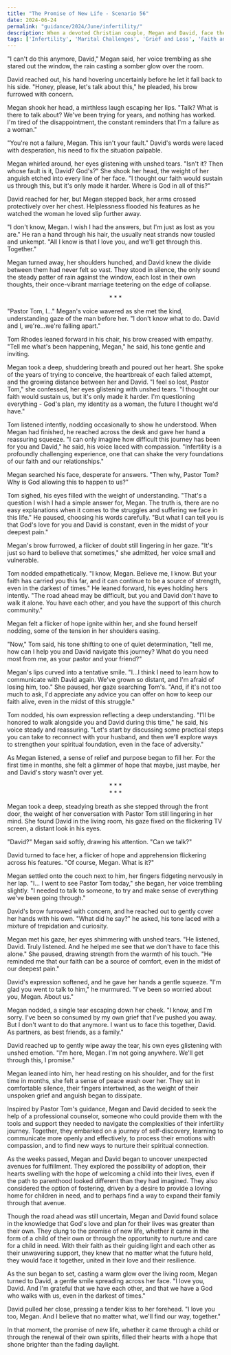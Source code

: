 ```yaml
---
title: "The Promise of New Life - Scenario 56"
date: 2024-06-24
permalink: "guidance/2024/June/infertility/"
description: When a devoted Christian couple, Megan and David, face the heartbreak of infertility, they struggle to maintain their faith and their marriage. Seeking guidance from Pastor Tom Rhodes, they embark on a journey of self-discovery, understanding, and the possibility of finding hope in the midst of their deepest desires unmet.
tags: ['Infertility', 'Marital Challenges', 'Grief and Loss', 'Faith and Spirituality', 'Pastoral Guidance']
---
```

"I can't do this anymore, David," Megan said, her voice trembling as she stared out the window, the rain casting a somber glow over the room.

David reached out, his hand hovering uncertainly before he let it fall back to his side. "Honey, please, let's talk about this," he pleaded, his brow furrowed with concern.

Megan shook her head, a mirthless laugh escaping her lips. "Talk? What is there to talk about? We've been trying for years, and nothing has worked. I'm tired of the disappointment, the constant reminders that I'm a failure as a woman."

"You're not a failure, Megan. This isn't your fault." David's words were laced with desperation, his need to fix the situation palpable.

Megan whirled around, her eyes glistening with unshed tears. "Isn't it? Then whose fault is it, David? God's?" She shook her head, the weight of her anguish etched into every line of her face. "I thought our faith would sustain us through this, but it's only made it harder. Where is God in all of this?"

David reached for her, but Megan stepped back, her arms crossed protectively over her chest. Helplessness flooded his features as he watched the woman he loved slip further away.

"I don't know, Megan. I wish I had the answers, but I'm just as lost as you are." He ran a hand through his hair, the usually neat strands now tousled and unkempt. "All I know is that I love you, and we'll get through this. Together."

Megan turned away, her shoulders hunched, and David knew the divide between them had never felt so vast. They stood in silence, the only sound the steady patter of rain against the window, each lost in their own thoughts, their once-vibrant marriage teetering on the edge of collapse.

<center>* * *</center>

"Pastor Tom, I..." Megan's voice wavered as she met the kind, understanding gaze of the man before her. "I don't know what to do. David and I, we're...we're falling apart."

Tom Rhodes leaned forward in his chair, his brow creased with empathy. "Tell me what's been happening, Megan," he said, his tone gentle and inviting.

Megan took a deep, shuddering breath and poured out her heart. She spoke of the years of trying to conceive, the heartbreak of each failed attempt, and the growing distance between her and David. "I feel so lost, Pastor Tom," she confessed, her eyes glistening with unshed tears. "I thought our faith would sustain us, but it's only made it harder. I'm questioning everything - God's plan, my identity as a woman, the future I thought we'd have."

Tom listened intently, nodding occasionally to show he understood. When Megan had finished, he reached across the desk and gave her hand a reassuring squeeze. "I can only imagine how difficult this journey has been for you and David," he said, his voice laced with compassion. "Infertility is a profoundly challenging experience, one that can shake the very foundations of our faith and our relationships."

Megan searched his face, desperate for answers. "Then why, Pastor Tom? Why is God allowing this to happen to us?"

Tom sighed, his eyes filled with the weight of understanding. "That's a question I wish I had a simple answer for, Megan. The truth is, there are no easy explanations when it comes to the struggles and suffering we face in this life." He paused, choosing his words carefully. "But what I can tell you is that God's love for you and David is constant, even in the midst of your deepest pain."

Megan's brow furrowed, a flicker of doubt still lingering in her gaze. "It's just so hard to believe that sometimes," she admitted, her voice small and vulnerable.

Tom nodded empathetically. "I know, Megan. Believe me, I know. But your faith has carried you this far, and it can continue to be a source of strength, even in the darkest of times." He leaned forward, his eyes holding hers intently. "The road ahead may be difficult, but you and David don't have to walk it alone. You have each other, and you have the support of this church community."

Megan felt a flicker of hope ignite within her, and she found herself nodding, some of the tension in her shoulders easing.

"Now," Tom said, his tone shifting to one of quiet determination, "tell me, how can I help you and David navigate this journey? What do you need most from me, as your pastor and your friend?"

Megan's lips curved into a tentative smile. "I...I think I need to learn how to communicate with David again. We've grown so distant, and I'm afraid of losing him, too." She paused, her gaze searching Tom's. "And, if it's not too much to ask, I'd appreciate any advice you can offer on how to keep our faith alive, even in the midst of this struggle."

Tom nodded, his own expression reflecting a deep understanding. "I'll be honored to walk alongside you and David during this time," he said, his voice steady and reassuring. "Let's start by discussing some practical steps you can take to reconnect with your husband, and then we'll explore ways to strengthen your spiritual foundation, even in the face of adversity."

As Megan listened, a sense of relief and purpose began to fill her. For the first time in months, she felt a glimmer of hope that maybe, just maybe, her and David's story wasn't over yet.

<center>* * *</center>

<center>* * *</center>

Megan took a deep, steadying breath as she stepped through the front door, the weight of her conversation with Pastor Tom still lingering in her mind. She found David in the living room, his gaze fixed on the flickering TV screen, a distant look in his eyes.

"David?" Megan said softly, drawing his attention. "Can we talk?"

David turned to face her, a flicker of hope and apprehension flickering across his features. "Of course, Megan. What is it?"

Megan settled onto the couch next to him, her fingers fidgeting nervously in her lap. "I... I went to see Pastor Tom today," she began, her voice trembling slightly. "I needed to talk to someone, to try and make sense of everything we've been going through."

David's brow furrowed with concern, and he reached out to gently cover her hands with his own. "What did he say?" he asked, his tone laced with a mixture of trepidation and curiosity.

Megan met his gaze, her eyes shimmering with unshed tears. "He listened, David. Truly listened. And he helped me see that we don't have to face this alone." She paused, drawing strength from the warmth of his touch. "He reminded me that our faith can be a source of comfort, even in the midst of our deepest pain."

David's expression softened, and he gave her hands a gentle squeeze. "I'm glad you went to talk to him," he murmured. "I've been so worried about you, Megan. About us."

Megan nodded, a single tear escaping down her cheek. "I know, and I'm sorry. I've been so consumed by my own grief that I've pushed you away. But I don't want to do that anymore. I want us to face this together, David. As partners, as best friends, as a family."

David reached up to gently wipe away the tear, his own eyes glistening with unshed emotion. "I'm here, Megan. I'm not going anywhere. We'll get through this, I promise."

Megan leaned into him, her head resting on his shoulder, and for the first time in months, she felt a sense of peace wash over her. They sat in comfortable silence, their fingers intertwined, as the weight of their unspoken grief and anguish began to dissipate.

Inspired by Pastor Tom's guidance, Megan and David decided to seek the help of a professional counselor, someone who could provide them with the tools and support they needed to navigate the complexities of their infertility journey. Together, they embarked on a journey of self-discovery, learning to communicate more openly and effectively, to process their emotions with compassion, and to find new ways to nurture their spiritual connection.

As the weeks passed, Megan and David began to uncover unexpected avenues for fulfillment. They explored the possibility of adoption, their hearts swelling with the hope of welcoming a child into their lives, even if the path to parenthood looked different than they had imagined. They also considered the option of fostering, driven by a desire to provide a loving home for children in need, and to perhaps find a way to expand their family through that avenue.

Though the road ahead was still uncertain, Megan and David found solace in the knowledge that God's love and plan for their lives was greater than their own. They clung to the promise of new life, whether it came in the form of a child of their own or through the opportunity to nurture and care for a child in need. With their faith as their guiding light and each other as their unwavering support, they knew that no matter what the future held, they would face it together, united in their love and their resilience.

As the sun began to set, casting a warm glow over the living room, Megan turned to David, a gentle smile spreading across her face. "I love you, David. And I'm grateful that we have each other, and that we have a God who walks with us, even in the darkest of times."

David pulled her close, pressing a tender kiss to her forehead. "I love you too, Megan. And I believe that no matter what, we'll find our way, together."

In that moment, the promise of new life, whether it came through a child or through the renewal of their own spirits, filled their hearts with a hope that shone brighter than the fading daylight.

